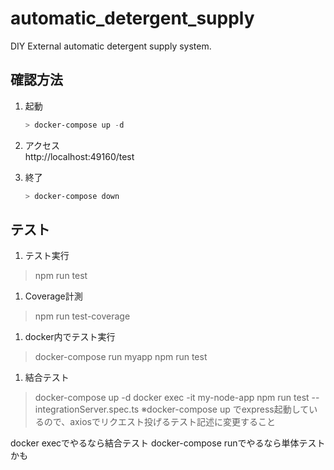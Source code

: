 # automatic_detergent_supply
DIY External automatic detergent supply system.

## 確認方法

1. 起動
    ```powershell
    > docker-compose up -d
    ```

1. アクセス  
http://localhost:49160/test  

1. 終了
    ```powershell
    > docker-compose down
    ```

## テスト
1. テスト実行
> npm run test
1. Coverage計測
> npm run test-coverage

1. docker内でテスト実行
> docker-compose run myapp npm run test

  1. 結合テスト
> docker-compose up -d
> docker exec -it my-node-app npm run test -- integrationServer.spec.ts
※docker-compose up でexpress起動しているので、axiosでリクエスト投げるテスト記述に変更すること

docker execでやるなら結合テスト
docker-compose runでやるなら単体テスト
かも